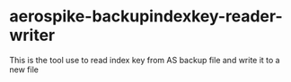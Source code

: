 aerospike-backupindexkey-reader-writer
======================================

This is the tool use to read index key from AS backup file and write it to a new file
